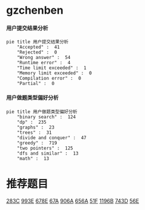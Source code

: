 # gzchenben

<!-- tabs:start -->



#### **用户提交结果分析**

```mermaid
pie title 用户提交结果分析
    "Accepted" :  41
    "Rejected" :  0
    "Wrong answer" :  54
    "Runtime error" :  4
    "Time limit exceeded" :  1
    "Memory limit exceeded" :  0
    "Compilation error" :  0
    "Partial" :  0
```

#### **用户做题类型偏好分析**

```mermaid
pie title 用户做题类型偏好分析
    "binary search" :  124
    "dp" :  235
    "graphs" :  23
    "trees" :  31
    "divide and conquer" :  47
    "greedy" :  719
    "two pointers" :  125
    "dfs and similar" :  13
    "math" :  13
```



<!-- tabs:end -->
# 推荐题目
[283C](https://codeforces.com/contest/283/problem/C)
[993E](https://codeforces.com/contest/993/problem/E)
[678E](https://codeforces.com/contest/678/problem/E)
[67A](https://codeforces.com/contest/67/problem/A)
[906A](https://codeforces.com/contest/906/problem/A)
[656A](https://codeforces.com/contest/656/problem/A)
[51F](https://codeforces.com/contest/51/problem/F)
[1196B](https://codeforces.com/contest/1196/problem/B)
[743D](https://codeforces.com/contest/743/problem/D)
[56E](https://codeforces.com/contest/56/problem/E)
